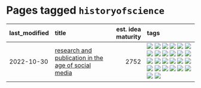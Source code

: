 # Pages tagged `historyofscience`

|last_modified|title|est. idea maturity|tags
|:---|:---|---:|:---|
|2022-10-30|[research and publication in the age of social media](../research-and-social.md)|2752|[![](https://img.shields.io/badge/tag-arxiv-869bd0)](../tags/arxiv.md) [![](https://img.shields.io/badge/tag-citation-c4c41f)](../tags/citation.md) [![](https://img.shields.io/badge/tag-corrections-53417a)](../tags/corrections.md) [![](https://img.shields.io/badge/tag-credit-92ab1c)](../tags/credit.md) [![](https://img.shields.io/badge/tag-curation-12f6d5)](../tags/curation.md) [![](https://img.shields.io/badge/tag-discoverability-48fb29)](../tags/discoverability.md) [![](https://img.shields.io/badge/tag-discussion-4db4d2)](../tags/discussion.md) [![](https://img.shields.io/badge/tag-feed-12eec5)](../tags/feed.md) [![](https://img.shields.io/badge/tag-git-ea1833)](../tags/git.md) [![](https://img.shields.io/badge/tag-github-f14da)](../tags/github.md) [![](https://img.shields.io/badge/tag-historyofscience-1043a5)](../tags/historyofscience.md) [![](https://img.shields.io/badge/tag-mastodon-35b163)](../tags/mastodon.md) [![](https://img.shields.io/badge/tag-openreview-c4fb38)](../tags/openreview.md) [![](https://img.shields.io/badge/tag-paperswithcode-1eefac)](../tags/paperswithcode.md) [![](https://img.shields.io/badge/tag-platform-3f9741)](../tags/platform.md) [![](https://img.shields.io/badge/tag-publication-eac1b9)](../tags/publication.md) [![](https://img.shields.io/badge/tag-reproducibility-c6963e)](../tags/reproducibility.md) [![](https://img.shields.io/badge/tag-research-6013c8)](../tags/research.md) [![](https://img.shields.io/badge/tag-retractions-e3be61)](../tags/retractions.md) [![](https://img.shields.io/badge/tag-search-e9b626)](../tags/search.md) [![](https://img.shields.io/badge/tag-socialmedia-1614f8)](../tags/socialmedia.md) [![](https://img.shields.io/badge/tag-stackoverflow-82d6e)](../tags/stackoverflow.md) [![](https://img.shields.io/badge/tag-subscription-752fd7)](../tags/subscription.md) [![](https://img.shields.io/badge/tag-transparency-a4124b)](../tags/transparency.md) [![](https://img.shields.io/badge/tag-twitter-9c3a4a)](../tags/twitter.md) [![](https://img.shields.io/badge/tag-validation-dad82b)](../tags/validation.md)|